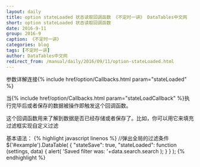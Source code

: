 ```yaml
---
layout: daily
title: option stateLoaded 状态读取回调函数 《不定时一讲》 DataTables中文网
short: option stateLoaded 状态读取回调函数
date: 2016-9-11
group: 2016-9
caption: 《不定时一讲》
categories: blog
tags: [不定时一讲]
author: DataTables中文网
redirect_from: /manual/daily/2016/09/11/option-stateLoaded.html
---
```

参数详解连接{% include href/option/Callbacks.html param="stateLoaded" %}

当{% include href/option/Callbacks.html param="stateLoadCallback" %}执行完毕后或者保存的数据被操作即触发这个回调函数。
<!--more-->
这个回调函数用来了解到数据是否已经存储或者保存了。比如，你可以用它来填充过滤框实现自定义过滤

基本语法：
{% highlight javascript linenos %}
//弹出全局的过滤条件
$('#example').DataTable( {
  "stateSave": true,
  "stateLoaded": function (settings, data) {
    alert( 'Saved filter was: '+data.search.search );
  }
} );
{% endhighlight %}
